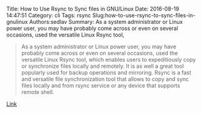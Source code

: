 Title: How to Use Rsync to Sync files in GNU/Linux
Date: 2016-08-19 14:47:51
Category: cli
Tags: rsync
Slug:how-to-use-rsync-to-sync-files-in-gnulinux
Authors:sedlav
Summary: As a system administrator or Linux power user, you may have probably come across or even on several occasions, used the versatile Linux Rsync tool, 

> As a system administrator or Linux power user, you may have probably come across or even on several occasions, used the versatile Linux Rsync tool, which enables users to expeditiously copy or synchronize files locally and remotely. It is as well a great tool popularly used for backup operations and mirroring.
Rsync is a fast and versatile file synchronization tool that allows to copy and sync files locally and from rsync service or any device that supports remote shell.

[Link](http://www.tecmint.com/sync-new-changed-modified-files-rsync-linux/#)

